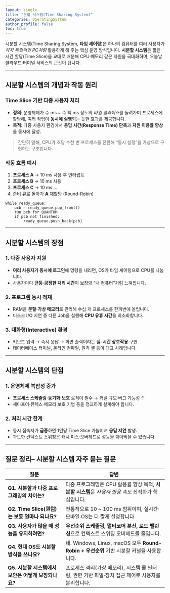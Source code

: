 ```yaml
---
layout: single
title: "분할 시스템(Time Sharing System)"
categories: OperatingSystem
author_profile: false
toc: true
---
```


시분할 시스템(Time Sharing System, **타임 셰어링**)은 하나의 컴퓨터를 여러 사용자가 *각자 독립적인 PC처럼* 활용하게 해 주는 핵심 운영 방식입니다. **시분할 시스템**은 짧은 시간 할당(Time Slice)을 교대로 배분해 CPU·메모리 같은 자원을 극대화하며, 오늘날 클라우드·터미널 서비스의 근간이 됩니다.

------

## 시분할 시스템의 개념과 작동 원리

### Time Slice 기반 다중 사용자 처리

- **정의**: 운영체제가 수 ms ~ 수 백 ms 정도의 *타임 슬라이스*를 돌려가며 프로세스에 할당해, 여러 작업이 **동시에 실행**되는 듯한 효과를 제공합니다.
- **목적**: 다중 사용자 환경에서 **응답 시간(Response Time) 단축**과 **자원 이용률 향상**을 동시에 달성.

> 간단히 말해, CPU가 초당 수천 번 프로세스를 전환해 “동시 실행”을 가상으로 구현하는 구조입니다.

### 작동 흐름 예시

1. **프로세스 A** → 10 ms 사용 후 인터럽트
2. **프로세스 B** → 10 ms 사용
3. **프로세스 C** → 10 ms …
4. 준비 큐로 돌아가 **A** 재할당 (Round-Robin)

```pseudocode
while ready_queue:
    pcb ← ready_queue.pop_front()
    run pcb for QUANTUM
    if pcb not finished:
        ready_queue.push_back(pcb)
```

------

## 시분할 시스템의 장점

### 1. 다중 사용자 지원

- **여러 사용자가 동시에 로그인**해 명령을 내리면, OS가 타임 셰어링으로 CPU를 나눕니다.
- 사용자마다 **균등·공정한 처리 시간**이 보장돼 “내 컴퓨터”처럼 느껴집니다.

### 2. 프로그램 동시 적재

- RAM을 **분할·가상 메모리**로 관리해 수십 개 프로세스를 한꺼번에 올립니다.
- 디스크 I/O 지연 중 다른 Job을 실행해 **CPU 유휴 시간**을 최소화합니다.

### 3. 대화형(Interactive) 환경

- 키보드 입력 → 즉시 응답 → 화면 출력이라는 **실-시간 상호작용** 구현.
- 데이터베이스 터미널, 온라인 컴파일, 원격 셸 등이 대표 사례입니다.

------

## 시분할 시스템의 단점

### 1. 운영체제 복잡성 증가

- **프로세스 스케줄링·동기화·보호** 로직이 필수 → 커널 규모·버그 가능성 ↑
- 세마포어·뮤텍스·메모리 보호 기법 등을 정교하게 설계해야 합니다.

### 2. 처리 시간 한계

- 동시 접속자가 **급증**하면 1인당 Time Slice 가늘어져 **응답 지연** 발생.
- 과도한 컨텍스트 스위칭은 캐시 미스·오버헤드로 성능을 깎아먹을 수 있습니다.

------

## 질문 정리– 시분할 시스템 자주 묻는 질문

| 질문                                                | 답변                                                         |
| --------------------------------------------------- | ------------------------------------------------------------ |
| **Q1. 시분할과 다중 프로그래밍의 차이는?**          | 다중 프로그래밍은 CPU 활용률 향상 목적, **시분할 시스템**은 *사용자 반응 속도* 최적화가 핵심입니다. |
| **Q2. Time Slice(퀀텀)는 보통 얼마나 되나요?**      | 전통적으로 10 ~ 100 ms 범위이며, 실시간·모바일 OS는 더 짧게 설정합니다. |
| **Q3. 사용자가 많을 때 성능을 유지하려면?**         | **우선순위 스케줄링, 멀티코어 분산, 로드 밸런싱**으로 컨텍스트 스위칭 오버헤드를 줄입니다. |
| **Q4. 현대 OS도 시분할 방식을 쓰나요?**             | 네. Windows, Linux, macOS 모두 **Round-Robin + 우선순위** 기반 시분할 커널을 사용합니다. |
| **Q5. 시분할 시스템에서 보안은 어떻게 보장되나요?** | 프로세스 격리(가상 메모리), 시스템 콜 필터링, 권한 기반 파일·장치 접근 제어로 사용자를 분리합니다. |
